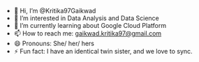 - 👋 Hi, I’m @Kritika97Gaikwad
- 👀 I’m interested in Data Analysis and Data Science
- 🌱 I’m currently learning about Google Cloud Platform
- 📫 How to reach me: gaikwad.kritika97@gmail.com 
- 😄 Pronouns: She/ her/ hers
- ⚡ Fun fact: I have an identical twin sister, and we love to sync. 

<!---
Kritika97Gaikwad/Kritika97Gaikwad is a ✨ special ✨ repository because its `README.md` (this file) appears on your GitHub profile.
You can click the Preview link to take a look at your changes.
--->
